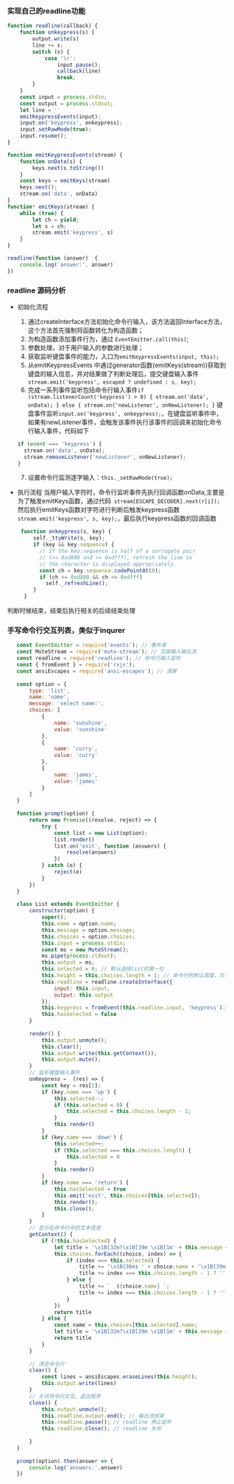 ### 实现自己的readline功能

```javascript
function readline(callback) {
    function onkeypress(s) {
        output.write(s)
        line += s;
        switch (s) {
            case '\r':
                input.pause();
                callback(line)
                break;
        }
    }
    const input = process.stdin;
    const output = process.stdout;
    let line = ''
    emitKeypressEvents(input);
    input.on('keypress', onkeypress);
    input.setRawMode(true);
    input.resume();
}

function emitKeypressEvents(stream) {
    function onData(s) {
        keys.next(s.toString())
    }
    const keys = emitKeys(stream)
    keys.next();
    stream.on('data', onData)
}
function* emitKeys(stream) {
    while (true) {
        let ch = yield;
        let s = ch;
        stream.emit('keypress', s)
    }
}

readline(function (answer)  {
    console.log('answer:', answer)
})
```
### readline 源码分析
* 初始化流程
  1. 通过createInterface方法初始化命令行输入，该方法返回Interface方法，这个方法首先强制将函数转化为构造函数；
  2. 为构造函数添加事件行为，通过 ```EventEmitter.call(this)```;
  3. 参数处理，对于用户输入的参数进行处理；
  4. 获取监听键盘事件的能力，入口为```emitKeypressEvents(input, this);```
  5. 从emitKeypressEvents 中通过generator函数(emitKeys(stream))获取到键盘的输入信息，并对结果做了判断处理后，提交键盘输入事件
```stream.emit('keypress', escaped ? undefined : s, key);```
  6. 完成一系列事件监听包括命令行输入事件```if (stream.listenerCount('keypress') > 0) {
                              stream.on('data', onData);
                            } else {
                              stream.on('newListener', onNewListener);
                            }```
    键盘事件监听```input.on('keypress', onkeypress);```，在键盘监听事件中，如果有newListener事件，会触发该事件执行该事件的回调来初始化命令行输入事件，代码如下
    ```javascript
    if (event === 'keypress') {
      stream.on('data', onData);
      stream.removeListener('newListener', onNewListener);
    }
    ```
  7. 设置命令行监测逐字输入：```this._setRawMode(true);```

* 执行流程
   当用户输入字符时，命令行监听事件先执行回调函数onData,主要是为了触发emitKeys函数，通过代码``` stream[ESCAPE_DECODER].next(r[i]);```
   然后执行emitKeys函数对字符进行判断后触发keypress函数```stream.emit('keypress', s, key);```，最后执行keypress函数的回调函数
   ```javascript
    function onkeypress(s, key) {
        self._ttyWrite(s, key);
        if (key && key.sequence) {
          // If the key.sequence is half of a surrogate pair
          // (>= 0xd800 and <= 0xdfff), refresh the line so
          // the character is displayed appropriately.
          const ch = key.sequence.codePointAt(0);
          if (ch >= 0xd800 && ch <= 0xdfff)
            self._refreshLine();
        }
     }  
   ``` 
 判断时候结束，结束后执行相关的后续结束处理
 
 ### 手写命令行交互列表，类似于inqurer
 
 ```javascript
    const EventEmitter = require('events'); // 事件库
    const MuteStream = require('mute-stream'); // 包装输入输出流
    const readline = require('readline'); // 命令行输入监听
    const { fromEvent } = require('rxjs'); 
    const ansiEscapes = require('ansi-escapes'); // 清屏
    
    const option = {
        type: 'list',
        name: 'name',
        message: 'select name:',
        choices: [
            {
                name: 'sunshine',
                value: 'sunshine'
            },
            {
                name: 'curry',
                value: 'curry'
            },
            {
                name: 'james',
                value: 'james'
            }
        ]
    }
    
    function prompt(option) {
        return new Promise((resolve, reject) => {
            try {
                const list = new List(option);
                list.render()
                list.on('exit', function (answers) {
                    resolve(answers)
                })
            } catch (e) {
                reject(e)
            }
        })
    }
    
    class List extends EventEmitter {
        constructor(option) {
            super();
            this.name = option.name;
            this.message = option.message;
            this.choices = option.choices;
            this.input = process.stdin;
            const ms = new MuteStream();
            ms.pipe(process.stdout);
            this.output = ms;
            this.selected = 0; // 默认选择list的第一位
            this.height = this.choices.length + 1; // 命令行的默认高度，为了清空命令行用的
            this.readline = readline.createInterface({
                input: this.input,
                output: this.output
            });
            this.keypress = fromEvent(this.readline.input, 'keypress').forEach(this.onKeypress);
            this.hasSelected = false
        }
    
        render() {
            this.output.unmute();
            this.clear();
            this.output.write(this.getContext());
            this.output.mute();
        }
        // 监听键盘输入事件
        onKeypress =  (res) => {
            const key = res[1];
            if (key.name === 'up') {
                this.selected--;
                if (this.selected < 0) {
                    this.selected = this.choices.length - 1;
                }
                this.render()
            }
            if (key.name === 'down') {
                this.selected++;
                if (this.selected === this.choices.length) {
                    this.selected = 0
                }
                this.render()
            }
            if (key.name === 'return') {
                this.hasSelected = true
                this.emit('exit', this.choices[this.selected]);
                this.render();
                this.close();
            }
        }
        // 显示在命令行中的文本信息
        getContext() {
            if (!this.hasSelected) {
                let title = '\x1B[32m?\x1B[39m \x1B[1m' + this.message + '\x1B[22m\x1B[0m \x1B[0m\x1B[2m(Use arrow keys)\x1B[22m\n';
                this.choices.forEach((choice, index) => {
                    if (index === this.selected) {
                        title += '\x1B[36m❯ ' + choice.name + '\x1B[39m '
                        title += index === this.choices.length - 1 ? '' : '\n'
                    } else {
                        title += `  ${choice.name} `;
                        title += index === this.choices.length - 1 ? '' : '\n'
                    }
                })
                return title
            } else {
                const name = this.choices[this.selected].name;
                let title = '\x1B[32m?\x1B[39m \x1B[1m' + this.message + '\x1B[22m\x1B[0m \x1B[36m' + name + '\x1B[39m\x1B[0m \n';
                return title
            }
        }
    
        // 清空命令行
        clear() {
            const lines = ansiEscapes.eraseLines(this.height);
            this.output.write(lines)
        }
        // 关闭命令行交互、退出程序
        close() {
            this.output.unmute();
            this.readline.output.end(); // 输出流结束
            this.readline.pause(); // readline 停止监听
            this.readline.close(); // readline 关闭
    
        }
    }
    
    prompt(option).then(answer => {
        console.log('answers:',answer)
    })

```
